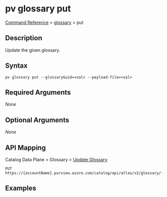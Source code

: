 # pv glossary put
[Command Reference](../../../README.md#command-reference) > [glossary](./main.md) > put

## Description
Update the given glossary.

## Syntax
```
pv glossary put --glossaryGuid=<val> --payload-file=<val>
```

## Required Arguments
*None*

## Optional Arguments
*None*

## API Mapping
Catalog Data Plane > Glossary > [Update Glossary](https://docs.microsoft.com/en-us/rest/api/purview/catalogdataplane/glossary/update-glossary)
```
PUT https://{accountName}.purview.azure.com/catalog/api/atlas/v2/glossary/{glossaryGuid}
```

## Examples
```powershell

```